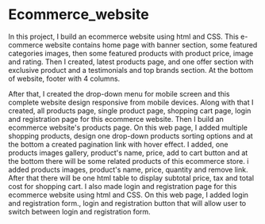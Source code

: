# Ecommerce_website
In this project, I   build an ecommerce website using html and CSS. This e-commerce website contains home page with banner section, some featured categories images, then some featured products with product price, image and rating. 
Then I created, latest products page, and one offer section with exclusive product and a testimonials and top brands section. At the bottom of website, footer with 4 columns.

After that, I created the drop-down menu for mobile screen and this complete website design responsive from mobile devices.
Along with that I created, all products page, single product page, shopping cart page, login and registration page for this ecommerce website.
Then I build an ecommerce website's products page. On this web page, I added multiple shopping products, design one drop-down products sorting options and at the bottom a created pagination link with hover effect. 
I added, one products images gallery, product's name, price, add to cart button and at the bottom there will be some related products of this ecommerce store. i added products images, product's name, price, quantity and remove link. After that there will be one html table to display subtotal price, tax and total cost for shopping cart.
I also made login and registration page for this ecommerce website using html and CSS. On this web page, I added login and registration form., login and registration button that will allow user to switch between login and registration form. 

